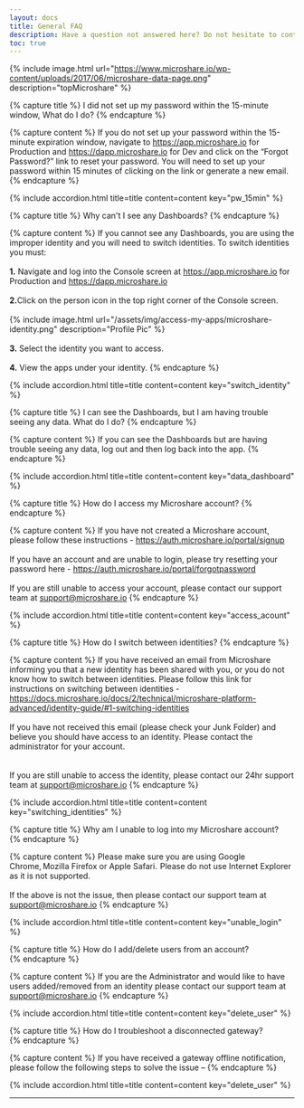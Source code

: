 ```yaml
---
layout: docs
title: General FAQ
description: Have a question not answered here? Do not hesitate to contact us at `support@microshare.io`!
toc: true
---
```


{% include image.html url="https://www.microshare.io/wp-content/uploads/2017/06/microshare-data-page.png" description="topMicroshare" %}



<!-- ********************
**    New Question     **
********************* -->

{% capture title %}
I did not set up my password within the 15-minute window, What do I do?
{% endcapture %}

{% capture content %}
If you do not set up your password within the 15-minute expiration window, navigate to <a href="https://app.microshare.io">https://app.microshare.io</a> for Production and <a href="https://dapp.microshare.io">https://dapp.microshare.io</a> for Dev and click on the “Forgot Password?” link to reset your password.  You will need to set up your password within 15 minutes of clicking on the link or generate a new email.
{% endcapture %}

{% include accordion.html title=title content=content key="pw_15min" %}

<!-- ********************
**    New Question     **
********************* -->

{% capture title %}
Why can't I see any Dashboards?
{% endcapture %}

{% capture content %}
If you cannot see any Dashboards, you are using the improper identity and you will need to switch identities. To switch identities you must:
<br><br>
<b>1.</b> Navigate and log into the Console screen at <a href="https://app.microshare.io">https://app.microshare.io</a> for Production and <a href="https://dapp.microshare.io">https://dapp.microshare.io</a>
<br><br>
<b>2.</b>Click on the person icon in the top right corner of the Console screen.
<br><br>
{% include image.html url="/assets/img/access-my-apps/microshare-identity.png" description="Profile Pic" %}
<br><br>
<b>3.</b> Select the identity you want to access.
<br><br>
<b>4.</b> View the apps under your identity.
{% endcapture %}

{% include accordion.html title=title content=content key="switch_identity" %}

<!-- ********************
**    New Question     **
********************* -->

{% capture title %}
I can see the Dashboards, but I am having trouble seeing any data. What do I do?
{% endcapture %}

{% capture content %}
If you can see the Dashboards but are having trouble seeing any data, log out and then log back into the app.
{% endcapture %}

{% include accordion.html title=title content=content key="data_dashboard" %}

<!-- ********************
**    New Question     **
********************* -->

{% capture title %}
How do I access my Microshare account?
{% endcapture %}

{% capture content %}
If you have not created a Microshare account, please follow these instructions - <a href="Create a Microshare account">https://auth.microshare.io/portal/signup</a>
<br><br>
If you have an account and are unable to login, please try resetting your password here - <a href="Reset your Password">https://auth.microshare.io/portal/forgotpassword</a>
<br><br>
If you are still unable to access your account, please contact our  support team at support@microshare.io
{% endcapture %}

{% include accordion.html title=title content=content key="access_acount" %}

<!-- ********************
**    New Question     **
********************* -->

{% capture title %}
How do I switch between identities? 
{% endcapture %}

{% capture content %}
If you have received an email from Microshare informing you that a new identity has been shared with you, or you do not know how to switch between identities. Please follow this link for instructions on switching between identities - <a href="Switching Identities">https://docs.microshare.io/docs/2/technical/microshare-platform-advanced/identity-guide/#1-switching-identities</a> 
<br><br>
If you have not received this email (please check your Junk Folder) and believe you should have access to an identity. Please contact the administrator for your account.  
<br><br>
If you are still unable to access the identity, please contact our 24hr support team at support@microshare.io
{% endcapture %}

{% include accordion.html title=title content=content key="switching_identities" %}

<!-- ********************
**    New Question     **
********************* -->

{% capture title %}
Why am I unable to log into my Microshare account?  
{% endcapture %}

{% capture content %}
Please make sure you are using Google Chrome, Mozilla Firefox or Apple Safari.  Please do not use Internet Explorer as it is not supported. 
<br><br>
If the above is not the issue, then please contact our support team at support@microshare.io 
{% endcapture %}

{% include accordion.html title=title content=content key="unable_login" %}

<!-- ********************
**    New Question     **
********************* -->

{% capture title %}
How do I add/delete users from an account?  
{% endcapture %}

{% capture content %}
If you are the Administrator and would like to have users added/removed from an identity please contact our support team at support@microshare.io 
{% endcapture %}

{% include accordion.html title=title content=content key="delete_user" %}

<!-- ********************
**    New Question     **
********************* -->

{% capture title %}
How do I troubleshoot a disconnected gateway?   
{% endcapture %}

{% capture content %}
If you have received a gateway offline notification, please follow the following steps to solve the issue – <a href="GATEWAY OFFLINE Instructions"></a>
{% endcapture %}

{% include accordion.html title=title content=content key="delete_user" %}






---------------------------------------

 


